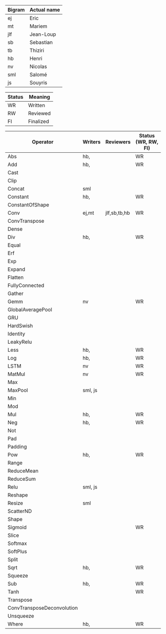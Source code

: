 |Bigram | Actual name |
|------|-------------|
| ej | Eric |
| mt | Mariem |
| jlf| Jean-Loup |
| sb | Sebastian | 
| tb | Thiziri |
| hb | Henri |
| nv | Nicolas |
| sml| Salomé |
| js | Souyris |

|Status | Meaning|
|-------|--------|
| WR    | Written   |
| RW    | Reviewed |
| FI    | Finalized |


| Operator                     | Writers            | Reviewers         | Status (WR, RW, FI)
|------------------------------|--------------------|-------------------|-------------------
| Abs                          |hb,                 |                   | WR
| Add                          |hb,                 |                   | WR
| Cast                         |                    |                   |
| Clip                         |                    |                   |
| Concat                       |sml                 |                   |
| Constant                     |hb,                 |                   | WR
| ConstantOfShape              |                    |                   |
| Conv                         |ej,mt               |jlf,sb,tb,hb       | WR
| ConvTranspose                |                    |                   |
| Dense                        |                    |                   |
| Div                          |hb,                 |                   | WR
| Equal                        |                    |                   |
| Erf                          |                    |                   |
| Exp                          |                    |                   |
| Expand                       |                    |                   |
| Flatten                      |                    |                   |
| FullyConnected               |                    |                   |
| Gather                       |                    |                   |
| Gemm                         |nv                  |                   | WR
| GlobalAveragePool            |                    |                   |
| GRU                          |                    |                   |
| HardSwish                    |                    |                   |
| Identity                     |                    |                   |
| LeakyRelu                    |                    |                   |
| Less                         |hb,                 |                   | WR
| Log                          |hb,                 |                   | WR
| LSTM                         |nv                  |                   | WR
| MatMul                       |nv                  |                   | WR
| Max                          |                    |                   |
| MaxPool                      |sml, js             |                   |
| Min                          |                    |                   |
| Mod                          |                    |                   |
| Mul                          |hb,                 |                   | WR
| Neg                          |hb,                 |                   | WR
| Not                          |                    |                   |
| Pad                          |                    |                   |
| Padding                      |                    |                   |
| Pow                          |hb,                 |                   | WR
| Range                        |                    |                   |
| ReduceMean                   |                    |                   |
| ReduceSum                    |                    |                   |
| Relu                         |sml, js             |                   |
| Reshape                      |                    |                   |
| Resize                       |sml                 |                   |
| ScatterND                    |                    |                   |
| Shape                        |                    |                   |
| Sigmoid                      |                    |                   | WR
| Slice                        |                    |                   |
| Softmax                      |                    |                   |
| SoftPlus                     |                    |                   |
| Split                        |                    |                   |
| Sqrt                         |hb,                 |                   | WR
| Squeeze                      |                    |                   |
| Sub                          |hb,                 |                   | WR
| Tanh                         |                    |                   | WR
| Transpose                    |                    |                   |
| ConvTransposeDeconvolution   |                    |                   |
| Unsqueeze                    |                    |                   |
| Where                        |hb,                 |                   | WR


